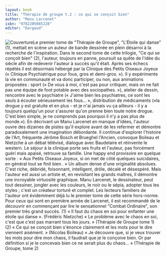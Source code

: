 ```yaml
---
layout: book
title: "Thérapie de groupe t.2 : ce qui se conçoit bien"
author: "Manu Larcenet"
isbn: "9782205085228"
editor: "Dargaud"
---
```

![Couverture](/img/9782205085228.jpg)Le premier tome de "Thérapie de Groupe",  "L'Étoile qui danse" (1), mettait en scène un auteur de bande dessinée en plein désarroi à la recherche de l'inspiration.
Dans le second tome de cette trilogie, "Ce qui se conçoit bien" (2), l'auteur, toujours en panne, poursuit sa quête de l'idée du siècle afin de redevenir l'auteur à succès qu'il était. 
Après ses échecs répétés il est désormais hébergé par la Clinique des Petits Oiseaux Joyeux (« Clinique Psychiatrique pour fous, gros et demi-gros. »).
Il y expérimente la vie en communauté et va donc participer, ou non, aux animations proposées : sport  (« De vous à moi, c'est pas pour critiquer, mais on ne fait pas une équipe de foot potable avec des sociopathes. »), atelier de dessin, rencontre avec le psychiatre (« J'aime bien les psychiatres, ce sont les seuls à écouter sérieusement les fous... », distribution de médicaments («la drogue y est gratuite et en plus - et je n'ai jamais vu ça ailleurs - il y a toujours quelqu'un pour s'assurer qu'on prenne bien toute notre drogue. C'est bien simple, je ne comprends pas pourquoi il n'y a pas plus de monde.»). 
En décrivant un Manu Larcenet en manque d'idées, l'auteur ouvre des dizaines de pistes qu'il explore avant de les refermer et démontre paradoxalement une imagination débordante. 
Il continue d'explorer l'histoire de l'Art, fréquente Jérôme Bosch et Brueghel l'Ancien, convoque Boileau et Nietzche à un débat télévisé, dialogue avec Baudelaire et réinvente le western. 
Le séjour à la clinique porte ses fruits et l'auteur, pas forcément guéri mais apaisé, retrouve sa famille. Une happy end provisoire en quelque sorte : « Aux Petits Oiseaux Joyeux, si on met de côté quelques suicidaires, en général tout se finit bien . » Un album dense d'une originalité absolues. C'est riche, débridé, foisonnant, intelligent, drôle, décalé et désespéré. 
Mais l'auteur est aussi un artiste et, en revisitant les grands maîtres, il démontre une incroyable virtuosité graphique. 
Manu Larcenet, le dessinateur, peut tout dessiner, jongler avec les couleurs, le noir ou le sépia, adopter tous les styles ; c'est un créateur torturé et complet.
Les lecteurs familiers de l'auteur ont évidemment déjà lu le premier tome de cette série hors-norme. Pour ceux qui sont en première année de Larcenet, il est recommandé de le découvrir en commençant par lire le sensationnel "Combat Ordinaire", son premier très grand succès.
 (1) « Il faut du chaos en soi  pour enfanter une étoile qui danse ».  (Frédéric Nietzche) « Le problème avec le chaos en soi, c'est que c'est pas marrant tous les jours. » (Thérapie de Groupe tome 1) (2) « Ce qui se conçoit bien s'énonce clairement et les mots pour le dire viennent aisément. » (Nicolas Boileau) « Je découvre que, si je veux trouver les mots pour dire mon chaos, il faudrait que je le conçoive bien. Or par définition si je le concevais bien ce ne serait plus du chaos... » (Thérapie de Groupe, tome 2)
